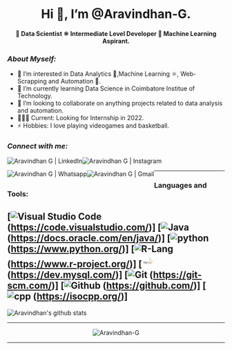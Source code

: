 <h1 align="center"> Hi 👋, I’m @Aravindhan-G.</h1>
<h4 align="center"> 🚀 Data Scientist ⚛ Intermediate Level Developer 🤖 Machine Learning Aspirant.</h4>

### *About Myself:*
- 👀 I’m interested in Data Analytics 🚀,Machine Learning ⚛, Web-Scrapping and Automation 🤖.
- 🌱 I’m currently learning Data Science in Coimbatore Institue of Technology.
- 💞️ I’m looking to collaborate on anything projects related to data analysis and automation.
- 🙍🏽‍♂️ Current: Looking for Internship in 2022.
- ⚡ Hobbies: I love playing videogames and basketball.


### *Connect with me:*
[<img align="left" alt="Aravindhan G | LinkedIn" height="30px" src="https://img.icons8.com/doodle/2x/linkedin--v2.png" />][linkedin]
[<img align="left" alt="Aravindhan G | Instagram" height="30px" src="https://img.icons8.com/plasticine/2x/instagram-new--v2.png" />][instagram]
[<img align="left" alt="Aravindhan G | Whatsapp" height="30px" src="https://img.icons8.com/doodle/2x/whatsapp.png" />][whatsapp]
[<img align="left" alt="Aravindhan G | Gmail" height="30px" src="https://img.icons8.com/doodle/2x/gmail.png" />][gmail]
<br />

---

### Languages and Tools:

[<img alt="Visual Studio Code" width="30px" src="https://img.icons8.com/fluent/240/000000/visual-studio-code-2019.png" />
(https://code.visualstudio.com/)]
[<img alt="Java" width="30px" src="https://img.icons8.com/color/240/000000/java-coffee-cup-logo.png">
(https://docs.oracle.com/en/java/)]
[<img alt="python" width="30px" src="https://img.icons8.com/color/240/000000/python.png">
(https://www.python.org/)]
[<img alt="R-Lang" width="30px" src="https://www.r-project.org/Rlogo.png">
(https://www.r-project.org/)]
[<img alt="MySQL" width="30px" src="https://raw.githubusercontent.com/github/explore/80688e429a7d4ef2fca1e82350fe8e3517d3494d/topics/mysql/mysql.png">
(https://dev.mysql.com/)]
[<img alt="Git" width="26px" src="https://img.icons8.com/color/240/000000/git.png">
(https://git-scm.com/)]
[<img alt="Github" width="26px" src="https://img.icons8.com/ios-glyphs/240/000000/github.png">
(https://github.com/)]
[<img alt="cpp" width="26px" src="https://isocpp.org/assets/images/cpp_logo.png">
(https://isocpp.org/)]
---

![Aravindhan's github stats](https://github-readme-stats.vercel.app/api?username=Aravindhan-G&show_icons=true&hide_border=true&theme=tokyonight)

---

<p align="center"> <img src="https://komarev.com/ghpvc/?username=Aravindhan-G" alt="Aravindhan-G" /> </p>

---

[linkedin]: https://www.linkedin.com/in/aravindhan-g-a1130a202
[instagram]: https://www.instagram.com/_arvndhn_/
[gmail]: mailto:aravindganpath@gmail.com
[whatsapp]: https://wa.me/916383980192
<!---
Aravindhan-G/Aravindhan-G is a ✨ special ✨ repository because its `README.md` (this file) appears on your GitHub profile.
You can click the Preview link to take a look at your changes.
--->

